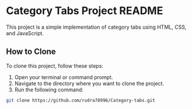 # Category Tabs Project README

This project is a simple implementation of category tabs using HTML, CSS, and JavaScript.

## How to Clone

To clone this project, follow these steps:

1. Open your terminal or command prompt.
2. Navigate to the directory where you want to clone the project.
3. Run the following command:

```bash
git clone https://github.com/rudra78996/Category-tabs.git
